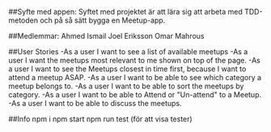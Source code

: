 
##Syfte med appen:
Syftet med projektet är att lära sig att arbeta med TDD-metoden och på så sätt bygga en Meetup-app.

##Medlemmar:
Ahmed Ismail
Joel Eriksson
Omar Mahrous

##User Stories
-As a user I want to see a list of available meetups
-As a user I want the meetups most relevant to me shown on top of the page.
-As a user I want to see the Meetups closest in time first, because I want to attend a meetup ASAP.
-As a user I want to be able to see which category a meetup belongs to.
-As a user I want to be able to sort the meetups by category.
-As a user I want to be able to Attend or "Un-attend" to a Meetup.
-As a user I want to be able to discuss the meetups.

##Info
npm i
npm start
npm run test (för att visa tester)